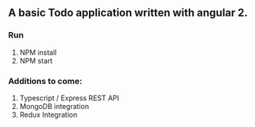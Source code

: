 ## A basic Todo application written with angular 2.
### Run
1. NPM install
2. NPM start

### Additions to come: 
1. Typescript / Express REST API 
2. MongoDB integration
3. Redux Integration
